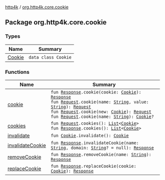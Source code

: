 [http4k](../index.md) / [org.http4k.core.cookie](./index.md)

## Package org.http4k.core.cookie

### Types

| Name | Summary |
|---|---|
| [Cookie](-cookie/index.md) | `data class Cookie` |

### Functions

| Name | Summary |
|---|---|
| [cookie](cookie.md) | `fun `[`Response`](../org.http4k.core/-response/index.md)`.cookie(cookie: `[`Cookie`](-cookie/index.md)`): `[`Response`](../org.http4k.core/-response/index.md)<br>`fun `[`Request`](../org.http4k.core/-request/index.md)`.cookie(name: `[`String`](https://kotlinlang.org/api/latest/jvm/stdlib/kotlin/-string/index.html)`, value: `[`String`](https://kotlinlang.org/api/latest/jvm/stdlib/kotlin/-string/index.html)`): `[`Request`](../org.http4k.core/-request/index.md)<br>`fun `[`Request`](../org.http4k.core/-request/index.md)`.cookie(new: `[`Cookie`](-cookie/index.md)`): `[`Request`](../org.http4k.core/-request/index.md)<br>`fun `[`Request`](../org.http4k.core/-request/index.md)`.cookie(name: `[`String`](https://kotlinlang.org/api/latest/jvm/stdlib/kotlin/-string/index.html)`): `[`Cookie`](-cookie/index.md)`?` |
| [cookies](cookies.md) | `fun `[`Request`](../org.http4k.core/-request/index.md)`.cookies(): `[`List`](https://kotlinlang.org/api/latest/jvm/stdlib/kotlin.collections/-list/index.html)`<`[`Cookie`](-cookie/index.md)`>`<br>`fun `[`Response`](../org.http4k.core/-response/index.md)`.cookies(): `[`List`](https://kotlinlang.org/api/latest/jvm/stdlib/kotlin.collections/-list/index.html)`<`[`Cookie`](-cookie/index.md)`>` |
| [invalidate](invalidate.md) | `fun `[`Cookie`](-cookie/index.md)`.invalidate(): `[`Cookie`](-cookie/index.md) |
| [invalidateCookie](invalidate-cookie.md) | `fun `[`Response`](../org.http4k.core/-response/index.md)`.invalidateCookie(name: `[`String`](https://kotlinlang.org/api/latest/jvm/stdlib/kotlin/-string/index.html)`, domain: `[`String`](https://kotlinlang.org/api/latest/jvm/stdlib/kotlin/-string/index.html)`? = null): `[`Response`](../org.http4k.core/-response/index.md) |
| [removeCookie](remove-cookie.md) | `fun `[`Response`](../org.http4k.core/-response/index.md)`.removeCookie(name: `[`String`](https://kotlinlang.org/api/latest/jvm/stdlib/kotlin/-string/index.html)`): `[`Response`](../org.http4k.core/-response/index.md) |
| [replaceCookie](replace-cookie.md) | `fun `[`Response`](../org.http4k.core/-response/index.md)`.replaceCookie(cookie: `[`Cookie`](-cookie/index.md)`): `[`Response`](../org.http4k.core/-response/index.md) |
